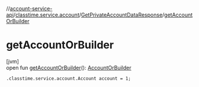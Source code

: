 //[account-service-api](../../../index.md)/[classtime.service.account](../index.md)/[GetPrivateAccountDataResponse](index.md)/[getAccountOrBuilder](get-account-or-builder.md)

# getAccountOrBuilder

[jvm]\
open fun [getAccountOrBuilder](get-account-or-builder.md)(): [AccountOrBuilder](../-account-or-builder/index.md)

`.classtime.service.account.Account account = 1;`
